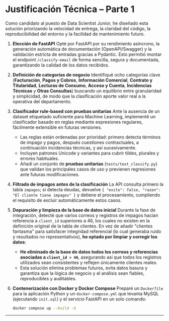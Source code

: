 # Justificación Técnica – Parte 1

Como candidato al puesto de Data Scientist Junior, he diseñado esta solución priorizando la velocidad de entrega, la claridad del código, la reproducibilidad del entorno y la facilidad de mantenimiento futuro.

1. **Elección de FastAPI**
   Opté por FastAPI por su rendimiento asíncrono, la generación automática de documentación (OpenAPI/Swagger) y la validación estricta de entradas gracias a Pydantic. Esto permitió montar el endpoint `/classify-email` de forma sencilla, segura y documentada, garantizando la calidad de los datos recibidos.

2. **Definición de categorías de negocio**
   Identifiqué ocho categorías clave (**Facturación**, **Pagos y Cobros**, **Información Comercial**, **Contrato y Titularidad**, **Lecturas de Consumo**, **Acceso y Cuenta**, **Incidencias Técnicas** y **Otras Consultas**) buscando un equilibrio entre granularidad y simplicidad, de modo que la clasificación aporte valor real a la operativa del departamento.

3. **Clasificador rule-based con pruebas unitarias**
   Ante la ausencia de un dataset etiquetado suficiente para Machine Learning, implementé un clasificador basado en reglas mediante expresiones regulares, fácilmente extensible en futuras versiones.

   * Las reglas están ordenadas por prioridad: primero detecta términos de impago y pagos, después cuestiones contractuales, a continuación incidencias técnicas, y así sucesivamente.
   * Incluyen patrones Unicode y variantes para cubrir tildes, plurales y errores habituales.
   * Añadí un conjunto de **pruebas unitarias** (`tests/test_classify.py`) que validan los principales casos de uso y previenen regresiones ante futuras modificaciones.

4. **Filtrado de impagos antes de la clasificación**
   La API consulta primero la tabla `impagos`; si detecta deudas, devuelve `{ "exito": false, "razon": "El cliente tiene impagos" }` y detiene el procesamiento, cumpliendo el requisito de excluir automáticamente estos casos.

5. **Depuración y limpieza de la base de datos inicial**
   Durante la fase de integración, detecté que varios correos y registros de impagos hacían referencia a `client_id` superiores a 46, los cuales no existen en la definición original de la tabla de clientes.
   En vez de añadir "clientes fantasma" para satisfacer integridad referencial (lo cual generaba ruido y resultados no representativos), **he optado por limpiar y corregir los datos**:

   * **He eliminado de la base de datos todos los correos y referencias asociadas a `client_id > 46`**, asegurando así que todos los registros utilizados sean consistentes y reflejen únicamente clientes reales.
   * Esta solución elimina problemas futuros, evita datos basura y garantiza que la lógica de negocio y el análisis sean fiables, reproducibles y auditables.

6. **Contenerización con Docker y Docker Compose**
   Preparé un `Dockerfile` para la aplicación Python y un `docker-compose.yml` que levanta MySQL (ejecutando `init.sql`) y el servicio FastAPI en un solo comando:

   ```bash
   docker compose up --build -d
   ```

---